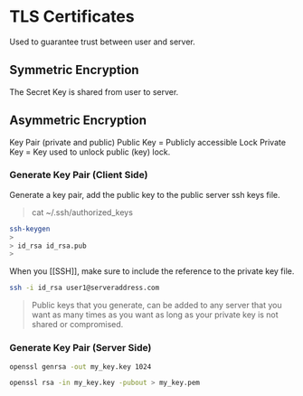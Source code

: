 # TLS Certificates
Used to guarantee trust between user and server. 

## Symmetric Encryption
The Secret Key is shared from user to server. 

## Asymmetric Encryption
Key Pair (private and public)
Public Key = Publicly accessible Lock 
Private Key = Key used to unlock public (key) lock. 

### Generate Key Pair (Client Side)
Generate a key pair, add the public key to the public server ssh keys file.
> cat ~/.ssh/authorized_keys 
```bash
ssh-keygen 
> 
> id_rsa id_rsa.pub
> 
```

When you [[SSH]], make sure to include the reference to the private key file. 
```bash
ssh -i id_rsa user1@serveraddress.com
```

> Public keys that you generate, can be added to any server that you want as many times as you want as long as your private key is not shared or compromised. 

### Generate Key Pair (Server Side)
```bash
openssl genrsa -out my_key.key 1024

openssl rsa -in my_key.key -pubout > my_key.pem
```


